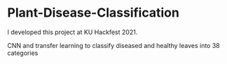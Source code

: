 # Plant-Disease-Classification

I developed this project at KU Hackfest 2021. 

CNN and transfer learning to classify diseased and healthy leaves into 38 categories
